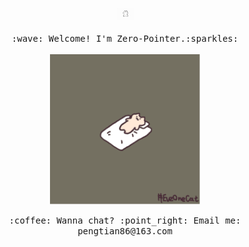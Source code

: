 <p align="center">
  <img src="bear.gif" width="27px">
  <br><br>
  <samp>
    :wave: Welcome! I'm Zero-Pointer.:sparkles:<br><br>
    <img src="sleep.gif" width="240px" align="center">
    <br><br>:coffee: Wanna chat? :point_right: Email me: pengtian86@163.com
  </samp>
</p>





